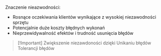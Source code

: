 Znaczenie nieazwodności:
- Rosnące oczekiwania klientów wynikające z wysokiej niezawodności sprzętu
- Potencjalnie duże koszty błędnych wykonań
- Nieprzewidywalność efektów i trudność usunięcia błędów

>[!Important] Zwiększenie niezawdoności dzięki
> Unikaniu błędów
> Tolerancji błędów